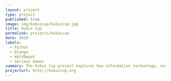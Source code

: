```yaml
---
layout: project
type: project
published: true
image: img/kukuicup/kukuicup.jpg
title: Kukui Cup
permalink: projects/kukuicup
date: 2010
labels:
  - Python
  - Django
  - WattDepot
  - Serious Games
summary: The Kukui Cup project explores how information technology, serious games, and educational pedagogy can support long-term change in sustainability-related behaviors.
projecturl: http://kukuicup.org
---
```


